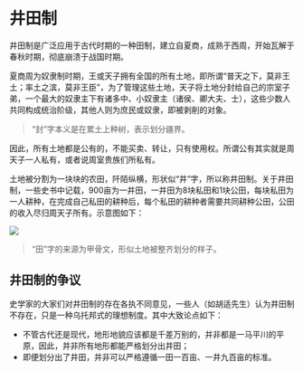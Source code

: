 # 井田制

井田制是广泛应用于古代时期的一种田制，建立自夏商，成熟于西周，开始瓦解于春秋时期，彻底崩溃于战国时期。

夏商周为奴隶制时期，王或天子拥有全国的所有土地，即所谓“普天之下，莫非王土；率土之滨，莫非王臣”，为了管理这些土地，天子将土地分封给自己的宗室子弟，一个最大的奴隶主下有诸多中、小奴隶主（诸侯、卿大夫、士），这些少数人共同构成统治阶级，其他人则为庶民或奴隶，即被剥削的对象。

> “封”字本义是在累土上种树，表示划分疆界。

因此，所有土地都是公有的，不能买卖、转让，只有使用权。所谓公有其实就是周天子一人私有，或者说周室贵族们所私有。

土地被分割为一块块的农田，阡陌纵横，形状似“井”字，所以称井田制。关于井田制，一些史书中记载，900亩为一井田，一井田为8块私田和1块公田，每块私田为一人耕种，在完成自己私田的耕种后，每个私田的耕种者需要共同耕种公田，公田的收入尽归周天子所有。示意图如下：


![](https://xpzheng-book.oss-cn-shenzhen.aliyuncs.com/history/%E4%BA%95%E7%94%B0.gif)

> “田”字的来源为甲骨文，形似土地被整齐划分的样子。


## 井田制的争议

史学家的大家们对井田制的存在各执不同意见，一些人（如胡适先生）认为井田制不存在，只是一种乌托邦式的理想制度。其中大致论点如下：

- 不管古代还是现代，地形地貌应该都是千差万别的，并非都是一马平川的平原，因此，并非所有地形都能严格划分出井田；
- 即便划分出了井田，并非可以严格遵循一田一百亩、一井九百亩的标准。

